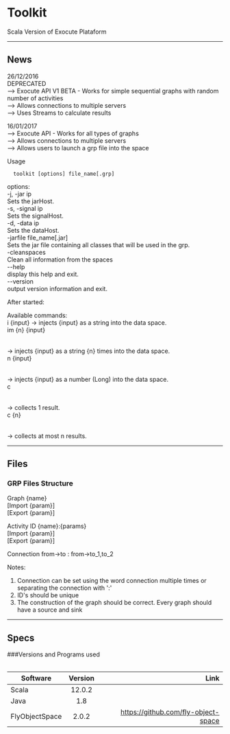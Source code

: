 # Toolkit

Scala Version of Exocute Plataform 

-------------------------------------------------------------------------------

## News 

26/12/2016 <br />
DEPRECATED <br />
--> Exocute API V1 BETA - Works for simple sequential graphs with random number of activities<br />
--> Allows connections to multiple servers<br />
--> Uses Streams to calculate results<br />


16/01/2017 <br />
--> Exocute API - Works for all types of graphs<br />
--> Allows connections to multiple servers<br />
--> Allows users to launch a grp file into the space <br />

Usage <br />

```
  toolkit [options] file_name[.grp]
```

options:<br />
-j, -jar ip<br />
  Sets the jarHost.<br />
-s, -signal ip<br />
  Sets the signalHost.<br />
-d, -data ip<br />
  Sets the dataHost.<br />
-jarfile file_name[.jar]<br />
  Sets the jar file containing all classes that will be used in the grp.<br />
-cleanspaces<br />
  Clean all information from the spaces<br />
--help<br />
  display this help and exit.<br />
--version<br />
  output version information and exit.<br />
  
After started:<br />

Available commands:<br />
i {input}<table>        -> injects {input} as a string into the data space.<br />
im {n} {input}<table>   -> injects {input} as a string {n} times into the data space.<br />
n {input}<table>        -> injects {input} as a number (Long) into the data space.<br />
c<table>                -> collects 1 result.<br />
c {n}<table>            -> collects at most n results.<br />


  
  

-------------------------------------------------------------------------------

## Files

### GRP Files Structure
Graph {name}<br />
[Import {param}]<br />
[Export {param}]<br />

Activity ID {name}:{params}   
[Import {param}]              
[Export {param}]              

Connection from->to : from->to_1,to_2 

Notes: <br />
1) Connection can be set using the word connection multiple times or separating the connection with ':'<br />
2) ID's should be unique<br />
3) The construction of the graph should be correct. Every graph should have a source and sink<br />

-------------------------------------------------------------------------------

## Specs

###Versions and Programs used 

 
| Software       | Version       | Link                                   |
| ---------------|:-------------:| --------------------------------------:|
| Scala          | 12.0.2        |                                        |
| Java           | 1.8           |                                        |
| FlyObjectSpace | 2.0.2      |  https://github.com/fly-object-space   |

